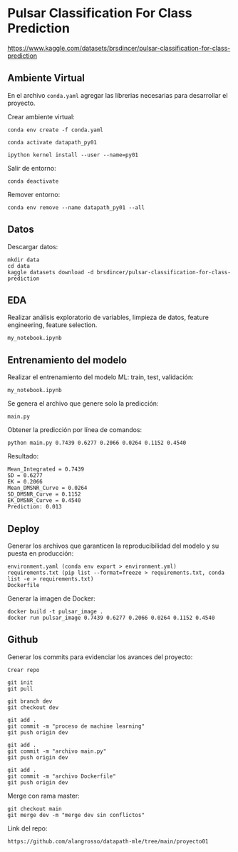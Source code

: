 # **Pulsar Classification For Class Prediction**

https://www.kaggle.com/datasets/brsdincer/pulsar-classification-for-class-prediction

## **Ambiente Virtual**

En el archivo `conda.yaml` agregar las librerias necesarias para desarrollar el proyecto.

Crear ambiente virtual:

    conda env create -f conda.yaml

    conda activate datapath_py01

    ipython kernel install --user --name=py01
    
Salir de entorno:
    
    conda deactivate

Remover entorno:

    conda env remove --name datapath_py01 --all

## **Datos**

Descargar datos:

    mkdir data
    cd data
    kaggle datasets download -d brsdincer/pulsar-classification-for-class-prediction

## **EDA**

Realizar análisis exploratorio de variables, limpieza de datos, feature engineering, feature selection.

    my_notebook.ipynb

## **Entrenamiento del modelo**

Realizar el entrenamiento del modelo ML: train, test, validación:

    my_notebook.ipynb

Se genera el archivo que genere solo la predicción:

    main.py

Obtener la predicción por línea de comandos:

    python main.py 0.7439 0.6277 0.2066 0.0264 0.1152 0.4540

Resultado:

    Mean_Integrated = 0.7439
    SD = 0.6277
    EK = 0.2066
    Mean_DMSNR_Curve = 0.0264
    SD_DMSNR_Curve = 0.1152
    EK_DMSNR_Curve = 0.4540
    Prediction: 0.013

## **Deploy**

Generar los archivos que garanticen la reproducibilidad del modelo y su puesta en producción:

    environment.yaml (conda env export > environment.yml)
    requirements.txt (pip list --format=freeze > requirements.txt, conda list -e > requirements.txt)
    Dockerfile

Generar la imagen de Docker:

    docker build -t pulsar_image .
    docker run pulsar_image 0.7439 0.6277 0.2066 0.0264 0.1152 0.4540

## **Github**

Generar los commits para evidenciar los avances del proyecto:

    Crear repo

    git init
    git pull

    git branch dev
    git checkout dev

    git add .
    git commit -m "proceso de machine learning"
    git push origin dev

    git add .
    git commit -m "archivo main.py"
    git push origin dev

    git add .
    git commit -m "archivo Dockerfile"
    git push origin dev

Merge con rama master:

    git checkout main
    git merge dev -m "merge dev sin conflictos"

Link del repo:

    https://github.com/alangrosso/datapath-mle/tree/main/proyecto01

